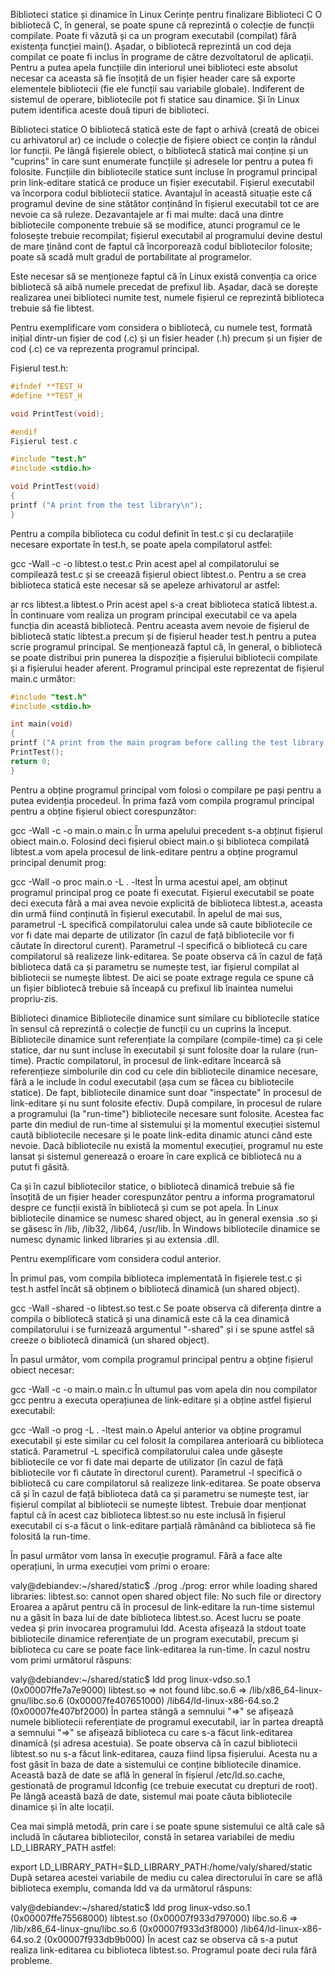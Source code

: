 Biblioteci statice și dinamice în Linux
Cerințe pentru finalizare
Biblioteci C
O bibliotecă C, în general, se poate spune că reprezintă o colecție de funcții compilate. Poate fi văzută și ca un program executabil (compilat) fără existența funcției main(). Așadar, o bibliotecă reprezintă un cod deja compilat ce poate fi inclus în programe de către dezvoltatorul de aplicații. Pentru a putea apela funcțiile din interiorul unei biblioteci este absolut necesar ca aceasta să fie însoțită de un fișier header care să exporte elementele bibliotecii (fie ele funcții sau variabile globale). Indiferent de sistemul de operare, bibliotecile pot fi statice sau dinamice. Și în Linux putem identifica aceste două tipuri de biblioteci.

Biblioteci statice
O bibliotecă statică este de fapt o arhivă (creată de obicei cu arhivatorul ar) ce include o colecție de fișiere obiect ce conțin la rândul lor funcții. Pe lângă fișierele obiect, o bibliotecă statică mai conține și un "cuprins" în care sunt enumerate funcțiile și adresele lor pentru a putea fi folosite. Funcțiile din bibliotecile statice sunt incluse în programul principal prin link-editare statică ce produce un fișier executabil. Fișierul executabil va încorpora codul bibliotecii statice. Avantajul în această situație este că programul devine de sine stătător conținând în fișierul executabil tot ce are nevoie ca să ruleze. Dezavantajele ar fi mai multe: dacă una dintre bibliotecile componente trebuie să se modifice, atunci programul ce le folosește trebuie recompilat; fișierul executabil al programului devine destul de mare ținând cont de faptul că încorporează codul bibliotecilor folosite; poate să scadă mult gradul de portabilitate al programelor.

Este necesar să se menționeze faptul că în Linux există convenția ca orice bibliotecă să aibă numele precedat de prefixul lib. Așadar, dacă se dorește realizarea unei biblioteci numite test, numele fișierul ce reprezintă biblioteca trebuie să fie libtest.

Pentru exemplificare vom considera o bibliotecă, cu numele test, formată inițial dintr-un fișier de cod (.c) și un fisier header (.h) precum și un fișier de cod (.c) ce va reprezenta programul principal.

Fișierul test.h:

```c
#ifndef **TEST_H
#define **TEST_H

void PrintTest(void);

#endif
Fișierul test.c

#include "test.h"
#include <stdio.h>

void PrintTest(void)
{
printf ("A print from the test library\n");
}
```

Pentru a compila biblioteca cu codul definit în test.c și cu declarațiile necesare exportate în test.h, se poate apela compilatorul astfel:

gcc -Wall -c -o libtest.o test.c
Prin acest apel al compilatorului se compilează test.c și se creează fișierul obiect libtest.o. Pentru a se crea biblioteca statică este necesar să se apeleze arhivatorul ar astfel:

ar rcs libtest.a libtest.o
Prin acest apel s-a creat biblioteca statică libtest.a. În continuare vom realiza un program principal executabil ce va apela funcția din această bibliotecă. Pentru aceasta avem nevoie de fișierul de bibliotecă static libtest.a precum și de fișierul header test.h pentru a putea scrie programul principal. Se menționează faptul că, în general, o bibliotecă se poate distribui prin punerea la dispoziție a fișierului bibliotecii compilate și a fișierului header aferent. Programul principal este reprezentat de fișierul main.c următor:

```c
#include "test.h"
#include <stdio.h>

int main(void)
{
printf ("A print from the main program before calling the test library function\n");
PrintTest();
return 0;
}
```

Pentru a obține programul principal vom folosi o compilare pe pași pentru a putea evidenția procedeul. În prima fază vom compila programul principal pentru a obține fișierul obiect corespunzător:

gcc -Wall -c -o main.o main.c
În urma apelului precedent s-a obținut fișierul obiect main.o. Folosind deci fișierul obiect main.o și biblioteca compilată libtest.a vom apela procesul de link-editare pentru a obține programul principal denumit prog:

gcc -Wall -o proc main.o -L . -ltest
În urma acestui apel, am obținut programul principal prog ce poate fi executat. Fișierul executabil se poate deci executa fără a mai avea nevoie explicită de biblioteca libtest.a, aceasta din urmă fiind conținută în fișierul executabil. În apelul de mai sus, parametrul -L specifică compilatorului calea unde să caute bibliotecile ce vor fi date mai departe de utilizator (în cazul de față bibliotecile vor fi căutate în directorul curent). Parametrul -l specifică o bibliotecă cu care compilatorul să realizeze link-editarea. Se poate observa că în cazul de față biblioteca dată ca și parametru se numește test, iar fișierul compilat al bibliotecii se numește libtest. De aici se poate extrage regula ce spune că un fișier bibliotecă trebuie să înceapă cu prefixul lib înaintea numelui propriu-zis.

Biblioteci dinamice
Bibliotecile dinamice sunt similare cu bibliotecile statice în sensul că reprezintă o colecție de funcții cu un cuprins la început. Bibliotecile dinamice sunt referențiate la compilare (compile-time) ca și cele statice, dar nu sunt incluse în executabil și sunt folosite doar la rulare (run-time). Practic compilatorul, în procesul de link-editare încearcă să referențieze simbolurile din cod cu cele din bibliotecile dinamice necesare, fără a le include în codul executabil (așa cum se făcea cu bibliotecile statice). De fapt, bibliotecile dinamice sunt doar "inspectate" în procesul de link-editare și nu sunt folosite efectiv. După compilare, în procesul de rulare a programului (la "run-time") bibliotecile necesare sunt folosite. Acestea fac parte din mediul de run-time al sistemului și la momentul execuției sistemul caută bibliotecile necesare și le poate link-edita dinamic atunci când este nevoie. Dacă bibliotecile nu există la momentul execuției, programul nu este lansat și sistemul generează o eroare în care explică ce bibliotecă nu a putut fi găsită.

Ca și în cazul bibliotecilor statice, o bibliotecă dinamică trebuie să fie însoțită de un fișier header corespunzător pentru a informa programatorul despre ce funcții există în bibliotecă și cum se pot apela. În Linux bibliotecile dinamice se numesc shared object, au în general exensia .so și se găsesc în /lib, /lib32, /lib64, /usr/lib. În Windows bibliotecile dinamice se numesc dynamic linked libraries și au extensia .dll.

Pentru exemplificare vom considera codul anterior.

În primul pas, vom compila biblioteca implementată în fișierele test.c și test.h astfel încât să obținem o bibliotecă dinamică (un shared object).

gcc -Wall -shared -o libtest.so test.c
Se poate observa că diferența dintre a compila o bibliotecă statică și una dinamică este că la cea dinamică compilatorului i se furnizează argumentul "-shared" și i se spune astfel să creeze o bibliotecă dinamică (un shared object).

În pasul următor, vom compila programul principal pentru a obține fișierul obiect necesar:

gcc -Wall -c -o main.o main.c
În ultumul pas vom apela din nou compilator gcc pentru a executa operațiunea de link-editare și a obține astfel fișierul executabil:

gcc -Wall -o prog -L . -ltest main.o
Apelul anterior va obține programul executabil și este similar cu cel folosit la compilarea anterioară cu biblioteca statică. Parametrul -L specifică compilatorului calea unde găsește bibliotecile ce vor fi date mai departe de utilizator (în cazul de față bibliotecile vor fi căutate în directorul curent). Parametrul -l specifică o bibliotecă cu care compilatorul să realizeze link-editarea. Se poate observa că și în cazul de față biblioteca dată ca și parametru se numește test, iar fișierul compilat al bibliotecii se numește libtest. Trebuie doar menționat faptul că în acest caz biblioteca libtest.so nu este inclusă în fișierul executabil ci s-a făcut o link-editare parțială rămânând ca biblioteca să fie folosită la run-time.

În pasul următor vom lansa în execuție programul. Fără a face alte operațiuni, în urma execuției vom primi o eroare:

valy@debiandev:~/shared/static$ ./prog
./prog: error while loading shared libraries: libtest.so: cannot open shared object file: No such file or
directory
Eroarea a apărut pentru că în procesul de link-editare la run-time sistemul nu a găsit în baza lui de date biblioteca libtest.so. Acest lucru se poate vedea și prin invocarea programului ldd. Acesta afișează la stdout toate bibliotecile dinamice referențiate de un program executabil, precum și biblioteca cu care se poate face link-editarea la run-time. În cazul nostru vom primi următorul răspuns:

valy@debiandev:~/shared/static$ ldd prog
linux-vdso.so.1 (0x00007ffe7a7e9000)
libtest.so => not found
libc.so.6 => /lib/x86_64-linux-gnu/libc.so.6 (0x00007fe407651000)
/lib64/ld-linux-x86-64.so.2 (0x00007fe407bf2000)
În partea stângă a semnului "=>" se afișează numele bibliotecii referențiate de programul executabil, iar în partea dreaptă a semnului "=>" se afișează biblioteca cu care s-a făcut link-editarea dinamică (și adresa acestuia). Se poate observa că în cazul bibliotecii libtest.so nu s-a făcut link-editarea, cauza fiind lipsa fișierului. Acesta nu a fost găsit în baza de date a sistemului ce conține bibliotecile dinamice. Această bază de date se află în general în fișierul /etc/ld.so.cache, gestionată de programul ldconfig (ce trebuie executat cu drepturi de root). Pe lângă această bază de date, sistemul mai poate căuta bibliotecile dinamice și în alte locații.

Cea mai simplă metodă, prin care i se poate spune sistemului ce altă cale să includă în căutarea bibliotecilor, constă în setarea variabilei de mediu LD_LIBRARY_PATH astfel:

export LD_LIBRARY_PATH=$LD_LIBRARY_PATH:/home/valy/shared/static
După setarea acestei variabile de mediu cu calea directorului în care se află biblioteca exemplu, comanda ldd va da următorul răspuns:

valy@debiandev:~/shared/static$ ldd prog
linux-vdso.so.1 (0x00007ffe75568000)
libtest.so (0x00007f933d797000)
libc.so.6 => /lib/x86_64-linux-gnu/libc.so.6 (0x00007f933d3f8000)
/lib64/ld-linux-x86-64.so.2 (0x00007f933db9b000)
În acest caz se observa că s-a putut realiza link-editarea cu biblioteca libtest.so. Programul poate deci rula fără probleme.
